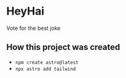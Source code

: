 # HeyHai

Vote for the best joke

## How this project was created

* `npm create astro@latest`
* `npx astro add tailwind`
